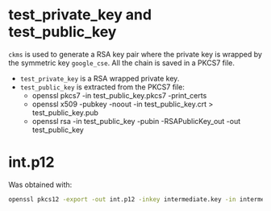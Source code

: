 # test_private_key and test_public_key

`ckms` is used to generate a RSA key pair where the private key is wrapped by the symmetric key `google_cse`. All the chain is saved in a PKCS7 file.

- `test_private_key` is a RSA wrapped private key.
- `test_public_key` is extracted from the PKCS7 file:
  - openssl pkcs7 -in test_public_key.pkcs7 -print_certs
  - openssl x509 -pubkey -noout -in test_public_key.crt > test_public_key.pub
  - openssl rsa -in test_public_key -pubin -RSAPublicKey_out -out test_public_key

# int.p12

Was obtained with:

```bash
openssl pkcs12 -export -out int.p12 -inkey intermediate.key -in intermediate.pem -certfile ca.pem
```